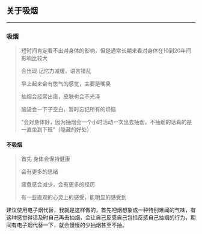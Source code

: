 ## 关于吸烟

------

### 吸烟

> 短时间肯定看不出对身体的影响，但是通常长期来看对身体在10到20年间影响比较大
>
> 会出现 记忆力减缓，语言错乱
>
> 早上起来会有憋气的感觉，主要是嘴臭
>
> 抽烟会经常出痰，皮肤也会不光泽
>
> 脑袋会一下子空白，暂时忘记所有的烦恼
>
> “会对身体好，因为抽烟会一个小时活动一次出去抽烟，不抽烟的话真的是一直坐到下班”（隐藏的好处）

#### 不吸烟

> 首先 身体会保持健康
>
> 会有更多的思绪
>
> 疲惫感会减少，会有更多的经历
>
> 有一些直观的心灵上的感受，能明显的感受到

建议使用电子烟代替，我就是这样做的，首先吧烟想象成一种特别难闻的气味，有这种感觉得话及时自己再去抽烟，会让自己反感自己包括反感自己抽烟的行为，期间有电子烟代替一下，就会慢慢的少抽烟甚至不抽。
